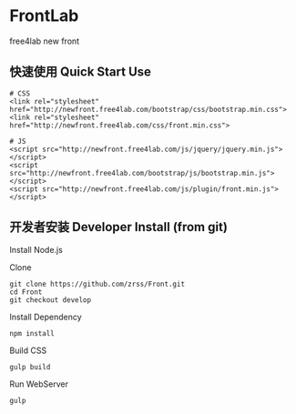 # FrontLab
free4lab new front

## 快速使用 Quick Start Use

    # CSS
    <link rel="stylesheet" href="http://newfront.free4lab.com/bootstrap/css/bootstrap.min.css">
    <link rel="stylesheet" href="http://newfront.free4lab.com/css/front.min.css">
    
    # JS
    <script src="http://newfront.free4lab.com/js/jquery/jquery.min.js"></script>
    <script src="http://newfront.free4lab.com/bootstrap/js/bootstrap.min.js"></script>
    <script src="http://newfront.free4lab.com/js/plugin/front.min.js"></script>

## 开发者安装 Developer Install (from git)

Install Node.js

Clone 

    git clone https://github.com/zrss/Front.git
    cd Front
    git checkout develop
    
Install Dependency

    npm install
    
Build CSS

    gulp build
    
Run WebServer

    gulp